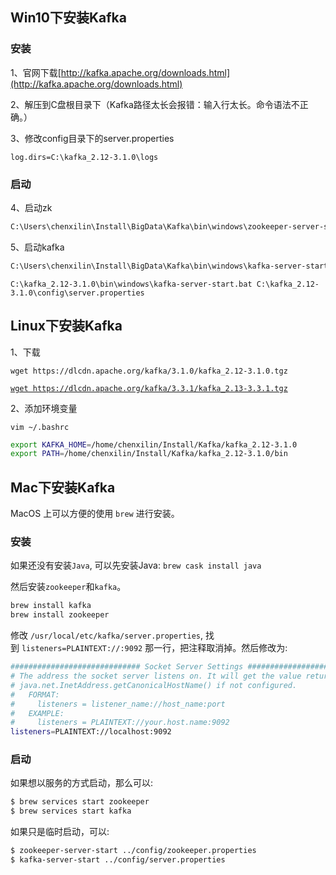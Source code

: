 ## Win10下安装Kafka

### 安装

1、官网下载[http://kafka.apache.org/downloads.html](http://kafka.apache.org/downloads.html)

2、解压到C盘根目录下（Kafka路径太长会报错：输入行太长。命令语法不正确。）

3、修改config目录下的server.properties

`log.dirs=C:\kafka_2.12-3.1.0\logs`

### 启动

4、启动zk

```bash
C:\Users\chenxilin\Install\BigData\Kafka\bin\windows\zookeeper-server-start.bat C:\Users\chenxilin\Install\BigData\Kafka\config\zookeeper.properties
```

5、启动kafka

```bash
C:\Users\chenxilin\Install\BigData\Kafka\bin\windows\kafka-server-start.bat C:\Users\chenxilin\Install\BigData\Kafka\config\server.properties
```



`C:\kafka_2.12-3.1.0\bin\windows\kafka-server-start.bat C:\kafka_2.12-3.1.0\config\server.properties`

## Linux下安装Kafka

1、下载

`wget https://dlcdn.apache.org/kafka/3.1.0/kafka_2.12-3.1.0.tgz`

[`wget https://dlcdn.apache.org/kafka/3.3.1/kafka_2.13-3.3.1.tgz`](https://dlcdn.apache.org/kafka/3.3.1/kafka_2.13-3.3.1.tgz)

2、添加环境变量

`vim ~/.bashrc`

```bash
export KAFKA_HOME=/home/chenxilin/Install/Kafka/kafka_2.12-3.1.0
export PATH=/home/chenxilin/Install/Kafka/kafka_2.12-3.1.0/bin
```

## Mac下安装Kafka

MacOS 上可以方便的使用 `brew` 进行安装。

### 安装

如果还没有安装`Java`, 可以先安装Java: `brew cask install java`

然后安装`zookeeper`和`kafka`。

```bash
brew install kafka
brew install zookeeper
```

修改 `/usr/local/etc/kafka/server.properties`, 找到 `listeners=PLAINTEXT://:9092` 那一行，把注释取消掉。然后修改为:

```bash
############################# Socket Server Settings #############################
# The address the socket server listens on. It will get the value returned from 
# java.net.InetAddress.getCanonicalHostName() if not configured.
#   FORMAT:
#     listeners = listener_name://host_name:port
#   EXAMPLE:
#     listeners = PLAINTEXT://your.host.name:9092
listeners=PLAINTEXT://localhost:9092
```

### 启动

如果想以服务的方式启动，那么可以:

```bash
$ brew services start zookeeper
$ brew services start kafka
```

如果只是临时启动，可以:

```bash
$ zookeeper-server-start ../config/zookeeper.properties
$ kafka-server-start ../config/server.properties
```